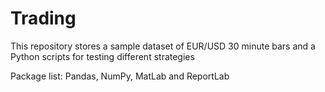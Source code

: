 # Trading

This repository stores a sample dataset of EUR/USD 30 minute bars and a Python
scripts for testing different strategies

Package list:
Pandas, NumPy, MatLab and ReportLab
